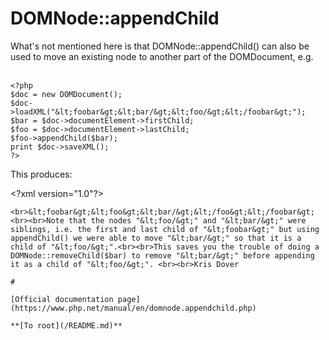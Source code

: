# DOMNode::appendChild



What&apos;s not mentioned here is that DOMNode::appendChild() can also be used to move an existing node to another part of the DOMDocument, e.g.<br><br>

```
<?php
$doc = new DOMDocument();
$doc->loadXML("&lt;foobar&gt;&lt;bar/&gt;&lt;foo/&gt;&lt;/foobar&gt;");
$bar = $doc->documentElement->firstChild;
$foo = $doc->documentElement->lastChild;
$foo->appendChild($bar);
print $doc->saveXML();
?>
```


This produces:

&lt;?xml version="1.0"?>
```
<br>&lt;foobar&gt;&lt;foo&gt;&lt;bar/&gt;&lt;/foo&gt;&lt;/foobar&gt;<br><br>Note that the nodes "&lt;foo/&gt;" and "&lt;bar/&gt;" were siblings, i.e. the first and last child of "&lt;foobar&gt;" but using appendChild() we were able to move "&lt;bar/&gt;" so that it is a child of "&lt;foo/&gt;".<br><br>This saves you the trouble of doing a DOMNode::removeChild($bar) to remove "&lt;bar/&gt;" before appending it as a child of "&lt;foo/&gt;". <br><br>Kris Dover  

#

[Official documentation page](https://www.php.net/manual/en/domnode.appendchild.php)

**[To root](/README.md)**